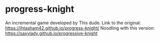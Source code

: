 # progress-knight
An incremental game developed by This dude. Link to the original: https://ihtasham42.github.io/progress-knight/
Noodling with this version: https://saxylady.github.io/progressive-knight
